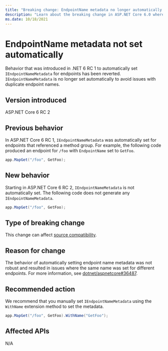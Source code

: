 ```yaml
---
title: "Breaking change: EndpointName metadata no longer automatically set"
description: "Learn about the breaking change in ASP.NET Core 6.0 where EndpointName metadata is no longer automatically set for minimal endpoints."
ms.date: 10/18/2021
---
```

# EndpointName metadata not set automatically

Behavior that was introduced in .NET 6 RC 1 to automatically set `IEndpointNameMetadata` for endpoints has been reverted. `IEndpointNameMetadata` is no longer set automatically to avoid issues with duplicate endpoint names.

## Version introduced

ASP.NET Core 6 RC 2

## Previous behavior

In ASP.NET Core 6 RC 1, `IEndpointNameMetadata` was automatically set for endpoints that referenced a method group. For example, the following code produced an endpoint for `/foo` with `EndpointName` set to `GetFoo`.

```csharp
app.MapGet("/foo", GetFoo);
```

## New behavior

Starting in ASP.NET Core 6 RC 2, `IEndpointNameMetadata` is not automatically set. The following code does not generate any `IEndpointNameMetadata`.

```csharp
app.MapGet("/foo", GetFoo);
```

## Type of breaking change

This change can affect [source compatibility](../../categories.md#source-compatibility).

## Reason for change

The behavior of automatically setting endpoint name metadata was not robust and resulted in issues where the same name was set for different endpoints. For more information, see [dotnet/aspnetcore#36487](https://github.com/dotnet/aspnetcore/issues/36487).

## Recommended action

We recommend that you manually set `IEndpointNameMetadata` using the `WithName` extension method to set the metadata.

```csharp
app.MapGet("/foo", GetFoo).WithName("GetFoo");
```

## Affected APIs

N/A
